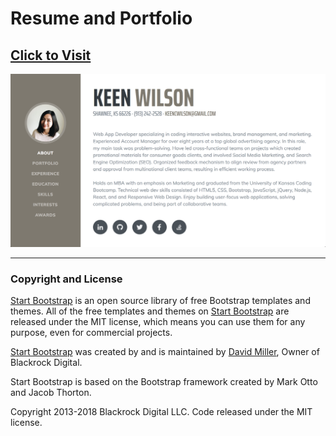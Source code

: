 # Resume and Portfolio

[Click to Visit](https://keenwilson.github.io/ "Keen Wilson's Resume and Portfolio")
---

![Portfolio Homepage](./assets/screenshots/screenshot-home.png)

---
### Copyright and License

[Start Bootstrap](https://startbootstrap.com) is an open source library of free Bootstrap templates and themes. All of the free templates and themes on [Start Bootstrap](https://startbootstrap.com) are released under the MIT license, which means you can use them for any purpose, even for commercial projects.

[Start Bootstrap](https://startbootstrap.com) was created by and is maintained by [David Miller](http://davidmiller.io), Owner of Blackrock Digital.

Start Bootstrap is based on the Bootstrap framework created by Mark Otto and Jacob Thorton.

Copyright 2013-2018 Blackrock Digital LLC. Code released under the MIT license.
